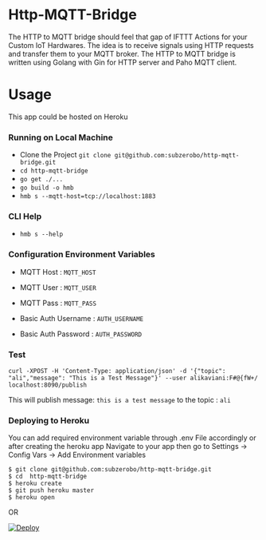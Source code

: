 # Http-MQTT-Bridge

The HTTP to MQTT bridge should feel that gap of IFTTT Actions for your Custom IoT Hardwares.
The idea is to receive signals using HTTP requests and transfer them to your MQTT broker. The HTTP to MQTT bridge is written using Golang with Gin for HTTP server and Paho MQTT client.

# Usage
This app could be hosted on Heroku

### Running on Local Machine

* Clone the Project `git clone git@github.com:subzerobo/http-mqtt-bridge.git`
* `cd http-mqtt-bridge`
* `go get ./...`
* `go build -o hmb`
* `hmb s --mqtt-host=tcp://localhost:1883`

### CLI Help
* `hmb s --help`

### Configuration Environment Variables

* MQTT Host : `MQTT_HOST`
* MQTT User : `MQTT_USER`
* MQTT Pass : `MQTT_PASS`

* Basic Auth Username : `AUTH_USERNAME`
* Basic Auth Password : `AUTH_PASSWORD`

### Test

`curl -XPOST -H 'Content-Type: application/json' -d '{"topic": "ali","message": "This is a Test Message"}' --user alikaviani:F#@{fW+/ localhost:8090/publish`

This will publish message: `this is a test message` to the topic : `ali`


### Deploying to Heroku

You can add required environment variable through .env File accordingly or after creating the heroku app 
Navigate to your app then go to Settings -> Config Vars -> Add Environment variables

```
$ git clone git@github.com:subzerobo/http-mqtt-bridge.git
$ cd  http-mqtt-bridge
$ heroku create
$ git push heroku master
$ heroku open
```
  OR
  
 [![Deploy](https://www.herokucdn.com/deploy/button.png)](https://heroku.com/deploy)
